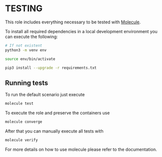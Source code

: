 # TESTING

This role includes everything necessary to be tested with [Molecule](https://molecule.readthedocs.io/en/latest/).

To install all required dependencies in a local development environment you can execute the following:

```bash
# If not existent
python3 -m venv env

source env/bin/activate

pip3 install --upgrade -r requirements.txt
```

## Running tests

To run the default scenario just execute

```bash
molecule test
```

To execute the role and preserve the containers use

```bash
molecule converge
```

After that you can manually execute all tests with

```bash
molecule verify
```

For more details on how to use molecule please refer to the documentation.
